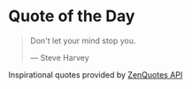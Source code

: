 # Quote of the Day

<!-- QUOTE_START -->
> Don't let your mind stop you.
>
> — Steve Harvey

Inspirational quotes provided by <a href="https://zenquotes.io/" target="_blank">ZenQuotes API</a>
<!-- QUOTE_END -->